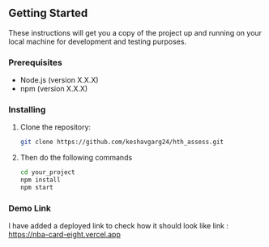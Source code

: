 ## Getting Started

These instructions will get you a copy of the project up and running on your local machine for development and testing purposes.

### Prerequisites

- Node.js (version X.X.X)
- npm (version X.X.X)

### Installing

1. Clone the repository:

   ```bash
   git clone https://github.com/keshavgarg24/hth_assess.git 

2. Then do the following commands

    ```bash
   cd your_project
   npm install 
   npm start

### Demo Link 

  I have added a deployed link to check how it should look like 
  link : https://nba-card-eight.vercel.app

